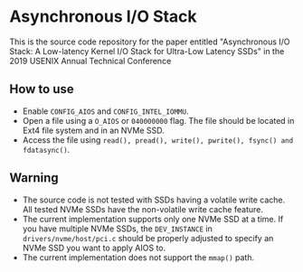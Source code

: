 # Asynchronous I/O Stack

This is the source code repository for the paper entitled "Asynchronous I/O Stack: A Low-latency Kernel I/O Stack for Ultra-Low Latency SSDs" in the 2019 USENIX Annual Technical Conference

## How to use

* Enable `CONFIG_AIOS` and `CONFIG_INTEL_IOMMU`.
* Open a file using a `O_AIOS` or `040000000` flag. The file should be located in Ext4 file system and in an NVMe SSD.
* Access the file using `read(), pread(), write(), pwrite(), fsync() and fdatasync()`.

## Warning

* The source code is not tested with SSDs having a volatile write cache. All tested NVMe SSDs have the non-volatile write cache feature.
* The current implementation supports only one NVMe SSD at a time. If you have multiple NVMe SSDs, the `DEV_INSTANCE` in `drivers/nvme/host/pci.c` should be properly adjusted to specify an NVMe SSD you want to apply AIOS to.
* The current implementation does not support the `mmap()` path. 
